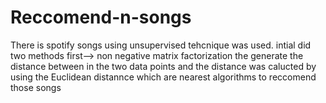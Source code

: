 # Reccomend-n-songs
There is spotify songs using unsupervised tehcnique was used.
intial did two methods 
first--> non negative matrix factorization the generate the distance between in the two data points
and the distance was calucted by using the Euclidean distannce 
which are nearest algorithms to reccomend those songs
